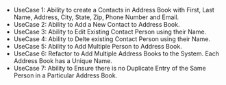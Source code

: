 - UseCase 1: Ability to create a Contacts in Address Book with First, Last Name, Address, City, State, Zip, Phone Number and Email.
- UseCase 2: Ability to Add a New Contact to Address Book.
- UseCase 3: Ability to Edit Existing Contact Person using their Name.
- UseCase 4: Ability to Delte existing Contact Person using their Name.
- UseCase 5: Ability to Add Multiple Person to Address Book.
- UseCase 6: Refactor to Add Multiple Address Books to the System. Each Address Book has a Unique Name.
- UseCase 7: Ability to Ensure there is no Duplicate Entry of the Same Person in a Particular Address Book.
